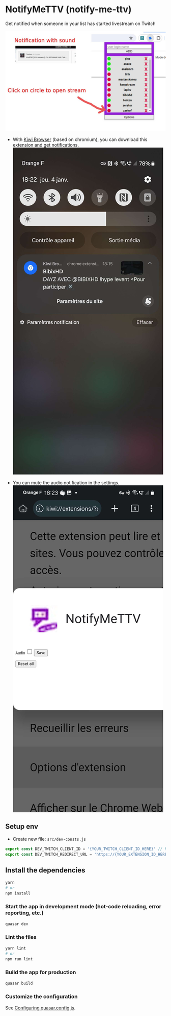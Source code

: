 # NotifyMeTTV (notify-me-ttv)

Get notified when someone in your list has started livestream on Twitch

![how to](howTo.jpg)

- With [Kiwi Browser](https://play.google.com/store/apps/details?id=com.kiwibrowser.browser&hl=fr&gl=US) (based on
  chromium), you can download this extension and get notifications.
  ![mobile notification](mobile_notification.jpg)

- You can mute the audio notification in the settings.
  ![mobile options](mobile_options.jpg)

## Setup env

- Create new file: `src/dev-consts.js`

```js
export const DEV_TWITCH_CLIENT_ID = '{YOUR_TWITCH_CLIENT_ID_HERE}' // https://dev.twitch.tv/console/apps
export const DEV_TWITCH_REDIRECT_URL = 'https://{YOUR_EXTENSION_ID_HERE}.chromiumapp.org/'
```

## Install the dependencies
```bash
yarn
# or
npm install
```

### Start the app in development mode (hot-code reloading, error reporting, etc.)
```bash
quasar dev
```


### Lint the files
```bash
yarn lint
# or
npm run lint
```



### Build the app for production
```bash
quasar build
```

### Customize the configuration
See [Configuring quasar.config.js](https://v2.quasar.dev/quasar-cli-vite/quasar-config-js).
